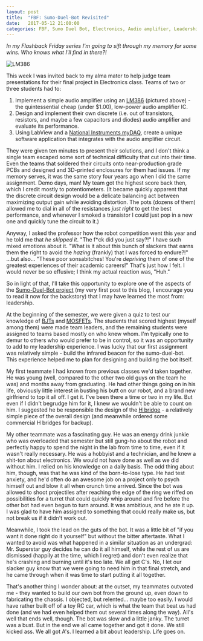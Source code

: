 ```yaml
---
layout: post
title:  "FBF: Sumo-Duel-Bot Revisited"
date:   2017-05-12 21:00:00 
categories: FBF, Sumo Duel Bot, Electronics, Audio amplifier, Leadership
---
```


*In my Flashback Friday series I'm going to sift through my memory for some wins. Who knows what I'll find in there?!*

![LM386](https://upload.wikimedia.org/wikipedia/commons/e/e6/LM386-Operational_amplifier.jpg)

This week I was invited back to my alma mater to help judge team presentations for their final project in Electronics class. Teams of two or three students had to: 

1. Implement a simple audio amplifier using an [LM386](https://en.wikipedia.org/wiki/LM386) (pictured above) - the quintessential cheap (under $1.00), low-power audio amplifier IC.
2. Design and implement their own discrete (i.e. out of transistors, resistors, and maybe a few capacitors and diodes) audio amplifier and evaluate its performance.
3. Using LabView and a [National Instruments myDAQ](http://www.ni.com/en-us/shop/select/mydaq-student-data-acquisition-device), create a unique software application that integrates with the audio amplifier circuit.

They were given ten minutes to present their solutions, and I don't think a single team escaped some sort of technical difficulty that cut into their time. Even the teams that soldered their circuits onto near-production grade PCBs and designed and 3D-printed enclosures for them had issues. If my memory serves, it was the same story four years ago when I did the same assignment. Demo days, man! My team got the highest score back then, which I credit mostly to potentiometers. (It became quickly apparent that the discrete circuit design would be a delicate balancing act between maximizing output gain while avoiding distortion. The pots (dozens of them) allowed me to dial in all of the resistances *just right* to get the best performance, and whenever I smoked a transistor I could just pop in a new one and quickly tune the circuit to it.)

Anyway, I asked the professor how the robot competition went this year and he told me that *he skipped it*. "The f*ck did you just say?!" I have such mixed emotions about it. "What is it about this bunch of slackers that earns them the right to avoid the *hazing* (frankly) that I was forced to endure?!" ...but also... "These poor sonsabitches! You're *depriving* them of one of the greatest experiences of their academic careers!" That's just how I felt. I would never be so effusive; I think my actual reaction was, "Huh." 

So in light of that, I'll take this opportunity to explore one of the aspects of the [Sumo-Duel-Bot project](http://jeremyshannon.com/2016/05/20/sumo-duel-bot.html) (my very first post to this blog, I encourage you to read it now for the backstory) that I may have learned the most from: leadership. 

At the beginning of the semester, we were given a quiz to test our knowledge of [BJTs](https://en.wikipedia.org/wiki/Bipolar_junction_transistor) and [MOSFETs](https://en.wikipedia.org/wiki/MOSFET). The students that scored highest (myself among them) were made team leaders, and the remaining students were assigned to teams based mostly on who knew whom. I'm typically one to demur to others who would prefer to be in control, so it was an opportunity to add to my leadership experience. I was lucky that our first assignment was relatively simple - build the infrared beacon for the sumo-duel-bot. This experience helped me to plan for designing and building the bot itself.

My first teammate I had known from previous classes we'd taken together. He was young (well, compared to the other two old guys on the team he was) and months away from graduating. He had other things going on in his life, obviously little interest in busting his butt on our robot, and a brand new girlfriend to top it all off. I get it. I've been there a time or two in my life. But even if I didn't begrudge him for it, I knew we wouldn't be able to count on him. I suggested he be responsible the design of the [H bridge](https://en.wikipedia.org/wiki/H_bridge) - a relatively simple piece of the overall design (and meanwhile ordered some commercial H bridges for backup).

My other teammate was a fascinating guy. He was an energy drink junkie who was overloaded that semester but still gung-ho about the robot and perfectly happy to spend the night in the lab from time to time, even if it wasn't really necessary. He was a hobbyist and a technician, and he knew a shit-ton about electronics. We would not have done as well as we did without him. I relied on his knowledge on a daily basis. The odd thing about him, though, was that he was kind of the born-to-lose type. He had test anxiety, and he'd often do an awesome job on a project only to psych himself out and blow it all when crunch time arrived. Since the bot was allowed to shoot projectiles after reaching the edge of the ring we riffed on possibilities for a turret that could quickly whip around and fire before the other bot had even begun to turn around. It was ambitious, and he ate it up. I was glad to have him assigned to something that could really make us, but not break us if it didn't work out. 

Meanwhile, I took the lead on the guts of the bot. It was a little bit of "if you want it done right do it yourself" but without the bitter aftertaste. What I wanted to avoid was what happened in a similar situation as an undergrad: Mr. Superstar guy decides he can do it all himself, while the rest of us are dismissed (happily at the time, which I regret) and don't even realize that he's crashing and burning until it's too late. We all get C's. No, I let our slacker guy know that we were going to need him in that final stretch, and he came through when it was time to start putting it all together.

That's another thing I wonder about: at the outset, my teammates outvoted me - they wanted to build our own bot from the ground up, even down to fabricating the chassis. I objected, but relented... maybe too easily. I would have rather built off of a toy RC car, which is what the team that beat us had done (and we had even helped them out several times along the way). All's well that ends well, though. The bot was slow and a little janky. The turret was a bust. But in the end we all came together and got it done. We still kicked ass. We all got A's. I learned a bit about leadership. Life goes on.
